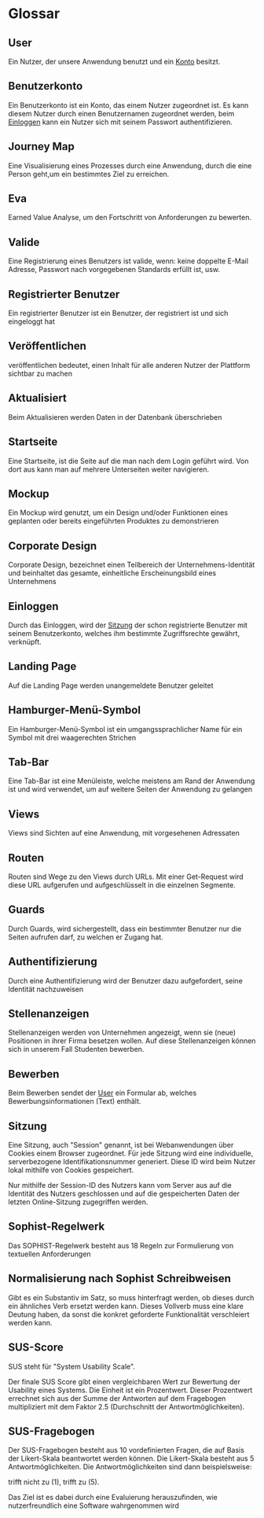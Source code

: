 # Glossar

## User

Ein Nutzer, der unsere Anwendung benutzt und ein [Konto](#Benutzerkonto) besitzt.

## Benutzerkonto

Ein Benutzerkonto ist ein Konto, das einem Nutzer zugeordnet ist.
Es kann diesem Nutzer durch einen Benutzernamen zugeordnet werden, beim
[Einloggen](#einloggen) kann ein Nutzer sich mit seinem Passwort authentifizieren.


## Journey Map

Eine Visualisierung eines Prozesses durch eine Anwendung, durch die eine Person geht,um ein
bestimmtes Ziel zu erreichen.

## Eva

Earned Value Analyse, um den Fortschritt von Anforderungen zu bewerten.

## Valide

Eine Registrierung eines Benutzers ist valide, wenn: keine doppelte E-Mail Adresse, Passwort nach
vorgegebenen Standards erfüllt ist, usw.


## Registrierter Benutzer

Ein registrierter Benutzer ist ein Benutzer, der registriert ist und sich eingeloggt hat

## Veröffentlichen

veröffentlichen bedeutet, einen Inhalt für alle anderen Nutzer der Plattform sichtbar zu machen

## Aktualisiert

Beim Aktualisieren werden Daten in der Datenbank überschrieben

## Startseite

Eine Startseite, ist die Seite auf die man nach dem Login geführt wird. Von dort aus kann man auf
mehrere Unterseiten weiter navigieren.

## Mockup

Ein Mockup wird genutzt, um ein Design und/oder Funktionen eines geplanten oder bereits eingeführten
Produktes zu demonstrieren

## Corporate Design

Corporate Design, bezeichnet einen Teilbereich der Unternehmens-Identität und beinhaltet das
gesamte, einheitliche Erscheinungsbild eines Unternehmens

## Einloggen

Durch das Einloggen, wird der [Sitzung](#Sitzung) der schon registrierte Benutzer mit seinem
Benutzerkonto, welches ihm bestimmte Zugriffsrechte gewährt, verknüpft.

## Landing Page

Auf die Landing Page werden unangemeldete Benutzer geleitet

## Hamburger-Menü-Symbol

Ein Hamburger-Menü-Symbol ist ein umgangssprachlicher Name für ein Symbol mit drei waagerechten
Strichen

## Tab-Bar

Eine Tab-Bar ist eine Menüleiste, welche meistens am Rand der Anwendung ist und wird verwendet, um
auf weitere Seiten der Anwendung zu gelangen

## Views

Views sind Sichten auf eine Anwendung, mit vorgesehenen Adressaten

## Routen

Routen sind Wege zu den Views durch URLs. Mit einer Get-Request wird diese URL aufgerufen und
aufgeschlüsselt in die einzelnen Segmente.

## Guards

Durch Guards, wird sichergestellt, dass ein bestimmter Benutzer nur die Seiten aufrufen darf, zu
welchen er Zugang hat.

## Authentifizierung

Durch eine Authentifizierung wird der Benutzer dazu aufgefordert, seine Identität nachzuweisen

## Stellenanzeigen

Stellenanzeigen werden von Unternehmen angezeigt, wenn sie (neue) Positionen in ihrer Firma besetzen
wollen. Auf diese Stellenanzeigen können sich in unserem Fall Studenten bewerben.

## Bewerben

Beim Bewerben sendet der [User](#user) ein Formular ab, welches Bewerbungsinformationen (Text) enthält.

## Sitzung

Eine Sitzung, auch "Session" genannt, ist bei Webanwendungen über Cookies einem Browser zugeordnet.
Für jede Sitzung wird eine individuelle,
serverbezogene Identifikationsnummer generiert. Diese ID wird beim Nutzer lokal mithilfe von Cookies
gespeichert.

Nur mithilfe der Session-ID des Nutzers kann vom Server aus auf die Identität des Nutzers
geschlossen und auf die gespeicherten Daten der letzten Online-Sitzung zugegriffen werden.

## Sophist-Regelwerk

Das SOPHIST-Regelwerk besteht aus 18 Regeln zur Formulierung von textuellen
Anforderungen

## Normalisierung nach Sophist Schreibweisen

Gibt es ein Substantiv im Satz, so muss hinterfragt werden, ob dieses durch ein ähnliches Verb ersetzt werden kann.
Dieses Vollverb muss eine klare Deutung haben, da sonst die konkret geforderte Funktionalität verschleiert werden kann.

## SUS-Score
SUS steht für "System Usability Scale".

Der finale SUS Score gibt einen vergleichbaren Wert zur Bewertung der Usability eines Systems.
Die Einheit ist ein Prozentwert. Dieser Prozentwert errechnet sich aus der
Summe der Antworten auf dem Fragebogen multipliziert mit dem Faktor 2.5 (Durchschnitt
der Antwortmöglichkeiten).

## SUS-Fragebogen

Der SUS-Fragebogen besteht aus 10 vordefinierten Fragen, die auf Basis der Likert-Skala beantwortet
werden können. Die Likert-Skala besteht aus 5 Antwortmöglichkeiten.
Die Antwortmöglichkeiten sind dann beispielsweise:

trifft nicht zu (1), trifft zu (5).

Das Ziel ist es dabei durch eine Evaluierung herauszufinden, wie nutzerfreundlich eine Software
wahrgenommen wird
